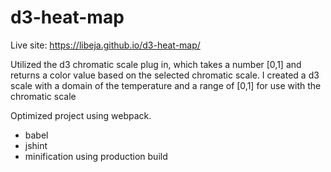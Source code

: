 # d3-heat-map

Live site: https://libeja.github.io/d3-heat-map/

Utilized the d3 chromatic scale plug in, which takes a number [0,1] and returns a color value based
on the selected chromatic scale. I created a d3 scale with a domain of the temperature and a range
of [0,1] for use with the chromatic scale


Optimized project using webpack.
 - babel 
 - jshint
 - minification using production build
